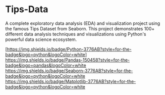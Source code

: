 # Tips-Data

A complete exploratory data analysis (EDA) and visualization project using the famous Tips Dataset from Seaborn. This project demonstrates 100+ different data analysis techniques and visualizations using Python's powerful data science ecosystem.

[https://img.shields.io/badge/Python-3776AB?style=for-the-badge&logo=python&logoColor=white]
https://img.shields.io/badge/Pandas-150458?style=for-the-badge&logo=pandas&logoColor=white
https://img.shields.io/badge/Seaborn-3776AB?style=for-the-badge&logo=python&logoColor=white
https://img.shields.io/badge/Matplotlib-3776AB?style=for-the-badge&logo=python&logoColor=white
